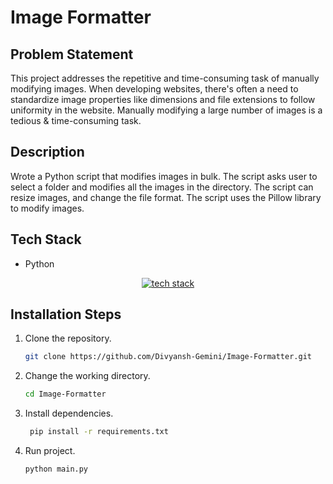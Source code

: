 # Image Formatter

## Problem Statement

This project addresses the repetitive and time-consuming task of manually modifying images. When developing websites, there's often a need to
standardize image properties like dimensions and file extensions to follow uniformity in the website. Manually modifying a large number of images is a tedious & time-consuming task.

## Description

Wrote a Python script that modifies images in bulk. The script asks user to select a folder and modifies all the images in the directory. The script can resize images, and change the file format. The script uses the Pillow library to modify images.

## Tech Stack

- Python

<p align="center">
    <a href="https://www.divyanshgemini.dev/">
        <img src="https://skillicons.dev/icons?i=python" alt="tech stack" />
    </a>
</p>

## Installation Steps

1. Clone the repository.

   ```bash
   git clone https://github.com/Divyansh-Gemini/Image-Formatter.git
   ```

2. Change the working directory.

   ```bash
   cd Image-Formatter
   ```

3. Install dependencies.

   ```bash
    pip install -r requirements.txt
   ```

4. Run project.

   ```bash
   python main.py
   ```
